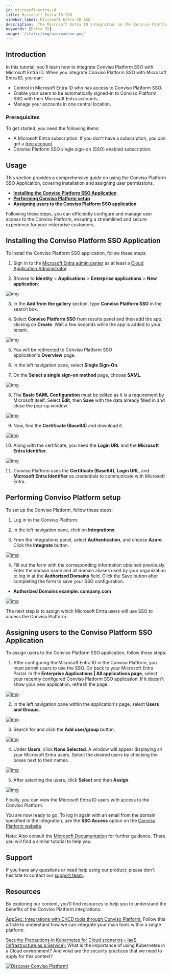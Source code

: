 ```yaml
---
id: microsoft-entra-id
title: Microsoft Entra ID SSO
sidebar_label: Microsoft Entra ID SSO
description:  The Microsoft Entra ID integration in the Conviso Platform simplifies user management for enterprise customers. Know more!
keywords: [Entra ID]
image: '/static/img/azureadseo.png'
---
```


## Introduction
In this tutorial, you'll learn how to integrate Conviso Platform SSO with Microsoft Entra ID. When you integrate Conviso Platform SSO with Microsoft Entra ID, you can:
- Control in Microsoft Entra ID who has access to Conviso Platform SSO.
- Enable your users to be automatically signed-in to Conviso Platform SSO with their Microsoft Entra accounts.
- Manage your accounts in one central location.

### Prerequisites
To get started, you need the following items:
- A Microsoft Entra subscription. If you don't have a subscription, you can get a [free account](https://azure.microsoft.com/free/).
- Conviso Platform SSO single sign-on (SSO) enabled subscription.


## Usage
This section provides a comprehensive guide on using the Conviso Platform SSO Application, covering installation and assigning user permissions. 

- [**Installing the Conviso Platform SSO Application**](#installing-conviso-platform-sso-application)
- [**Performing Conviso Platform setup**](#conviso-platform-setup)
- [**Assigning users to the Conviso Platform SSO application**](#assigning-users)

Following these steps, you can efficiently configure and manage user access to the Conviso Platform, ensuring a streamlined and secure experience for your enterprise customers.

## Installing the Conviso Platform SSO Application[](https://docs.convisoappsec.com/integrations/microsoft-entra-id/#installing-conviso-platform-sso-application)
To install the Conviso Platform SSO application, follow these steps:

1. Sign in to the [Microsoft Entra admin center](https://entra.microsoft.com/) as at least a [Cloud Application Administrator](https://learn.microsoft.com/en-us/entra/identity/role-based-access-control/permissions-reference#cloud-application-administrator).

2. Browse to **Identity** > **Applications** > **Enterprise applications** > **New application**:

<div style={{textAlign: 'center'}}>

![img](../../static/img/entra-id-img1.png)

</div>

3. In the **Add from the gallery** section, type **Conviso Platform SSO** in the search box.

4. Select **Conviso Platform SSO** from results panel and then add the app, clicking on **Create**. Wait a few seconds while the app is added to your tenant.

<div style={{textAlign: 'center'}}>

![img](../../static/img/entra-id-img2.png)

</div>

5. You will be redirected to Conviso Platform SSO application's **Overview** page.

6. In the left navigation pane, select **Single Sign-On**.

7. On the **Select a single sign-on method** page, choose **SAML**.

<div style={{textAlign: 'center'}}>

![img](../../static/img/entra-id-img3.png)

</div>

8. The **Basic SAML Configuration** must be edited as it is a requirement by Microsoft itself. Select **Edit**, then **Save** with the data already filled in and close the pop-up window.

<div style={{textAlign: 'center'}}>

[![img](../../static/img/entra-id-img4.png)](https://cta-service-cms2.hubspot.com/web-interactives/public/v1/track/redirect?encryptedPayload=AVxigLKtcWzoFbzpyImNNQsXC9S54LjJuklwM39zNd7hvSoR%2FVTX%2FXjNdqdcIIDaZwGiNwYii5hXwRR06puch8xINMyL3EXxTMuSG8Le9if9juV3u%2F%2BX%2FCKsCZN1tLpW39gGnNpiLedq%2BrrfmYxgh8G%2BTcRBEWaKasQ%3D&webInteractiveContentId=125788977029&portalId=5613826)

</div>

9. Now, find the **Certificate (Base64)** and download it.

<div style={{textAlign: 'center', maxWidth: '80%' }}>

[![img](../../static/img/entra-id-img5.png)](https://cta-service-cms2.hubspot.com/web-interactives/public/v1/track/redirect?encryptedPayload=AVxigLKtcWzoFbzpyImNNQsXC9S54LjJuklwM39zNd7hvSoR%2FVTX%2FXjNdqdcIIDaZwGiNwYii5hXwRR06puch8xINMyL3EXxTMuSG8Le9if9juV3u%2F%2BX%2FCKsCZN1tLpW39gGnNpiLedq%2BrrfmYxgh8G%2BTcRBEWaKasQ%3D&webInteractiveContentId=125788977029&portalId=5613826)

</div>

10. Along with the certificate, you need the **Login URL** and the **Microsoft Entra Identifier**.

<div style={{textAlign: 'center', maxWidth: '80%'}}>

[![img](../../static/img/entra-id-img6.png)](https://cta-service-cms2.hubspot.com/web-interactives/public/v1/track/redirect?encryptedPayload=AVxigLKtcWzoFbzpyImNNQsXC9S54LjJuklwM39zNd7hvSoR%2FVTX%2FXjNdqdcIIDaZwGiNwYii5hXwRR06puch8xINMyL3EXxTMuSG8Le9if9juV3u%2F%2BX%2FCKsCZN1tLpW39gGnNpiLedq%2BrrfmYxgh8G%2BTcRBEWaKasQ%3D&webInteractiveContentId=125788977029&portalId=5613826)

</div>

11. Conviso Platform uses the **Certificate (Base64)**, **Login URL**, and **Microsoft Entra Identifier** as credentials to communicate with Microsoft Entra.

## Performing Conviso Platform setup[](https://docs.convisoappsec.com/integrations/microsoft-entra-id/#conviso-platform-setup)
To set up the Conviso Platform, follow these steps:

1. Log in to the Conviso Platform.

2. In the left navigation pane, click on **Integrations**.

3. From the Integrations panel, select **Authentication**, and choose **Azure**. Click the **Integrate** button.

<div style={{textAlign: 'center'}}>

[![img](../../static/img/entra-id-img7.png "Conviso Platform integrations.")](https://cta-service-cms2.hubspot.com/web-interactives/public/v1/track/redirect?encryptedPayload=AVxigLKtcWzoFbzpyImNNQsXC9S54LjJuklwM39zNd7hvSoR%2FVTX%2FXjNdqdcIIDaZwGiNwYii5hXwRR06puch8xINMyL3EXxTMuSG8Le9if9juV3u%2F%2BX%2FCKsCZN1tLpW39gGnNpiLedq%2BrrfmYxgh8G%2BTcRBEWaKasQ%3D&webInteractiveContentId=125788977029&portalId=5613826)

</div>

4. Fill out the form with the corresponding information obtained previously. Enter the domain name and all domain aliases used by your organization to log in at the **Authorized Domains** field. Click the Save button after completing the form to save your SSO configuration.
- **Authorized Domains example: company.com**

<div style={{textAlign: 'center', maxWidth: '60%'}}>

[![img](../../static/img/entra-id-img8.png "Conviso Platform integrations.")](https://cta-service-cms2.hubspot.com/web-interactives/public/v1/track/redirect?encryptedPayload=AVxigLKtcWzoFbzpyImNNQsXC9S54LjJuklwM39zNd7hvSoR%2FVTX%2FXjNdqdcIIDaZwGiNwYii5hXwRR06puch8xINMyL3EXxTMuSG8Le9if9juV3u%2F%2BX%2FCKsCZN1tLpW39gGnNpiLedq%2BrrfmYxgh8G%2BTcRBEWaKasQ%3D&webInteractiveContentId=125788977029&portalId=5613826)

</div>

The next step is to assign which Microsoft Entra users will use SSO to access the Conviso Platform.

## Assigning users to the Conviso Platform SSO Application[](https://docs.convisoappsec.com/integrations/microsoft-entra-id/#assigning-users)
To assign users to the Conviso Platform SSO application, follow these steps:

1. After configuring the Microsoft Entra ID in the Conviso Platform, you must permit users to use the SSO. Go back to your Microsoft Entra Portal. In the **Enterprise Applications | All applications page**, select your recently configured Conviso Platform SSO application. If it doesn't show your new application, refresh the page.

<div style={{textAlign: 'center'}}>

[![img](../../static/img/entra-id-img9.png "Microsoft Entra platform - enterprise applications.")](https://cta-service-cms2.hubspot.com/web-interactives/public/v1/track/redirect?encryptedPayload=AVxigLKtcWzoFbzpyImNNQsXC9S54LjJuklwM39zNd7hvSoR%2FVTX%2FXjNdqdcIIDaZwGiNwYii5hXwRR06puch8xINMyL3EXxTMuSG8Le9if9juV3u%2F%2BX%2FCKsCZN1tLpW39gGnNpiLedq%2BrrfmYxgh8G%2BTcRBEWaKasQ%3D&webInteractiveContentId=125788977029&portalId=5613826)

</div>

2. In the left navigation pane within the application's page, select **Users and Groups**.

<div style={{textAlign: 'center', maxWidth: '50%'}}>

[![img](../../static/img/entra-id-img10.png "Microsoft Entra platform - overview.")](https://cta-service-cms2.hubspot.com/web-interactives/public/v1/track/redirect?encryptedPayload=AVxigLKtcWzoFbzpyImNNQsXC9S54LjJuklwM39zNd7hvSoR%2FVTX%2FXjNdqdcIIDaZwGiNwYii5hXwRR06puch8xINMyL3EXxTMuSG8Le9if9juV3u%2F%2BX%2FCKsCZN1tLpW39gGnNpiLedq%2BrrfmYxgh8G%2BTcRBEWaKasQ%3D&webInteractiveContentId=125788977029&portalId=5613826)

</div>

3. Search for and click the **Add user/group** button.

<div style={{textAlign: 'center', maxWidth: '50%'}}>

[![img](../../static/img/entra-id-img11.png "Microsoft Entra - SSO.")](https://cta-service-cms2.hubspot.com/web-interactives/public/v1/track/redirect?encryptedPayload=AVxigLKtcWzoFbzpyImNNQsXC9S54LjJuklwM39zNd7hvSoR%2FVTX%2FXjNdqdcIIDaZwGiNwYii5hXwRR06puch8xINMyL3EXxTMuSG8Le9if9juV3u%2F%2BX%2FCKsCZN1tLpW39gGnNpiLedq%2BrrfmYxgh8G%2BTcRBEWaKasQ%3D&webInteractiveContentId=125788977029&portalId=5613826)

</div>

4. Under **Users**, click **None Selected**. A window will appear displaying all your Microsoft Entra users. Select the desired users by checking the boxes next to their names.

<div style={{textAlign: 'center'}}>

[![img](../../static/img/entra-id-img12.png "Microsot Entra platform.")](https://cta-service-cms2.hubspot.com/web-interactives/public/v1/track/redirect?encryptedPayload=AVxigLKtcWzoFbzpyImNNQsXC9S54LjJuklwM39zNd7hvSoR%2FVTX%2FXjNdqdcIIDaZwGiNwYii5hXwRR06puch8xINMyL3EXxTMuSG8Le9if9juV3u%2F%2BX%2FCKsCZN1tLpW39gGnNpiLedq%2BrrfmYxgh8G%2BTcRBEWaKasQ%3D&webInteractiveContentId=125788977029&portalId=5613826)

</div>

5. After selecting the users, click **Select** and then **Assign**.

<div style={{textAlign: 'center'}}>

[![img](../../static/img/entra-id-img13.png "Microsot Entra platform.")](https://cta-service-cms2.hubspot.com/web-interactives/public/v1/track/redirect?encryptedPayload=AVxigLKtcWzoFbzpyImNNQsXC9S54LjJuklwM39zNd7hvSoR%2FVTX%2FXjNdqdcIIDaZwGiNwYii5hXwRR06puch8xINMyL3EXxTMuSG8Le9if9juV3u%2F%2BX%2FCKsCZN1tLpW39gGnNpiLedq%2BrrfmYxgh8G%2BTcRBEWaKasQ%3D&webInteractiveContentId=125788977029&portalId=5613826)

</div>

Finally, you can view the Microsoft Entra ID users with access to the Conviso Platform.

You are now ready to go. To log in again with an email from the domain specified in the integration, use the **SSO Access** option on the [Conviso Platform website](https://app.convisoappsec.com/).

Note: Also consult the [Microsoft Documentation](https://learn.microsoft.com/en-us/entra/identity/saas-apps/appsec-flow-sso-tutorial) for further guidance. There you will find a similar tutorial to help you.

## Support
If you have any questions or need help using our product, please don't hesitate to contact our [support team](mailto:support@convisoappsec.com).

## Resources
By exploring our content, you'll find resources to help you to understand the benefits of the Conviso Platform integrations:

[AppSec: Integrations with CI/CD tools through Conviso Platform:](https://bit.ly/3ODN0jw) Follow this article to understand how we can integrate your main tools within a single platform.

[Security Precautions in Kubernetes for Cloud scenarios – IaaS (Infrastructure as a Service):](https://bit.ly/3qaizqR) What is the importance of using Kubernetes in a Cloud environment? And what are the security practices that we need to apply for this context?

[![Discover Conviso Platform!](https://no-cache.hubspot.com/cta/default/5613826/interactive-125788977029.png)](https://cta-service-cms2.hubspot.com/web-interactives/public/v1/track/redirect?encryptedPayload=AVxigLKtcWzoFbzpyImNNQsXC9S54LjJuklwM39zNd7hvSoR%2FVTX%2FXjNdqdcIIDaZwGiNwYii5hXwRR06puch8xINMyL3EXxTMuSG8Le9if9juV3u%2F%2BX%2FCKsCZN1tLpW39gGnNpiLedq%2BrrfmYxgh8G%2BTcRBEWaKasQ%3D&webInteractiveContentId=125788977029&portalId=5613826)